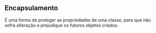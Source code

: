## Encapsulamento
É uma forma de proteger as propriedades de uma classe, para que não sofra alteração e prejudique os futuros objetos criados.
